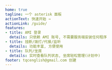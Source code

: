 ```yaml
---
home: true
tagline: 一个 asterisk 面板
actionText: 快速开始 →
actionLink: /guide/
features:
- title: AMI 登录
  details: 只依赖 AMI 账号, 不需要服务端安装任何程序
- title: 挂断/拨打/代接/监听
  details: 功能丰富, 方便使用
- title: 队列/坐席
  details: 实时查看队列状态, 坐席轻松管理(计划中)
footer: tqcenglish@gmail.com 创建
---
```

